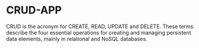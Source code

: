 # CRUD-APP
CRUD is the acronym for CREATE, READ, UPDATE and DELETE. These terms describe the four essential operations for creating and managing persistent data elements, mainly in relational and NoSQL databases.
